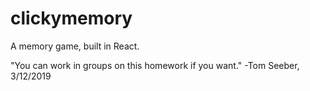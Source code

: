 # clickymemory
A memory game, built in React.

"You can work in groups on this homework if you want." -Tom Seeber, 3/12/2019
